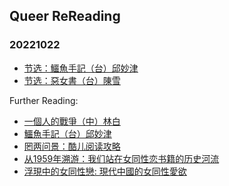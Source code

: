 ## Queer ReReading
### 20221022
- [节选：鱷魚手記（台）邱妙津](https://rereadqueer.github.io/20221022/鳄鱼手记节选.pdf)<br>
- [节选：惡女書（台）陳雪](https://rereadqueer.github.io/20221022/惡女書節選.pdf)<br>


Further Reading:
- [一個人的戰爭（中）林白](https://rereadqueer.github.io/20221022/一个人的战争.pdf)<br>
- [鱷魚手記（台）邱妙津](https://rereadqueer.github.io/20221022/鳄鱼手记.pdf)<br>
- [罔两问景：酷儿阅读攻略](https://rereadqueer.github.io/20221022/罔两问景：酷儿阅读攻略.pdf)<br>
- [从1959年溯游：我们站在女同性恋书籍的历史河流](https://mp.weixin.qq.com/s/BgHJSs7Cz65bAQnChKnB3w)<br>
- [浮現中的女同性戀: 現代中國的女同性愛欲](https://zh.b-ok.global/book/5978995/7f996c)<br>
